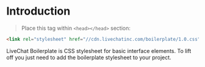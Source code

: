 # Introduction

<link rel="stylesheet" href="//cdn.livechatinc.com/boilerplate/1.0.css">

> Place this tag within `<head></head>` section:

```html
<link rel="stylesheet" href="//cdn.livechatinc.com/boilerplate/1.0.css">
```

LiveChat Boilerplate is CSS stylesheet for basic interface elements.  To lift off you just need to add the boilerplate stylesheet to your project.